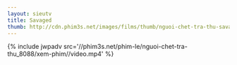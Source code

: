 ```yaml
---
layout: sieutv
title: Savaged
thumb: http://cdn.phim3s.net/images/films/thumb/nguoi-chet-tra-thu-savaged-2013.jpg
---
```

{% include jwpadv src='//phim3s.net/phim-le/nguoi-chet-tra-thu_8088/xem-phim//video.mp4' %}
